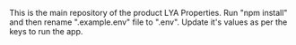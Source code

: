 This is the main repository of the product LYA Properties. Run "npm install" and then rename ".example.env" file to ".env". Update it's values as per the keys to run the app.